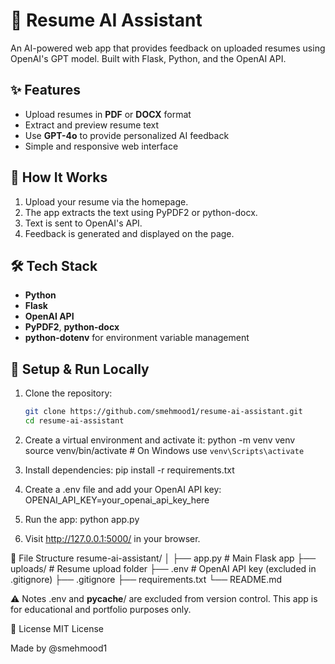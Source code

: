 # 🧠 Resume AI Assistant

An AI-powered web app that provides feedback on uploaded resumes using OpenAI's GPT model. Built with Flask, Python, and the OpenAI API.

## ✨ Features

- Upload resumes in **PDF** or **DOCX** format
- Extract and preview resume text
- Use **GPT-4o** to provide personalized AI feedback
- Simple and responsive web interface

## 🚀 How It Works

1. Upload your resume via the homepage.
2. The app extracts the text using PyPDF2 or python-docx.
3. Text is sent to OpenAI's API.
4. Feedback is generated and displayed on the page.

## 🛠 Tech Stack

- **Python**
- **Flask**
- **OpenAI API**
- **PyPDF2**, **python-docx**
- **python-dotenv** for environment variable management

## 🔐 Setup & Run Locally

1. Clone the repository:

   ```bash
   git clone https://github.com/smehmood1/resume-ai-assistant.git
   cd resume-ai-assistant

2. Create a virtual environment and activate it:
    python -m venv venv
    source venv/bin/activate  # On Windows use `venv\Scripts\activate`

3. Install dependencies:
    pip install -r requirements.txt

4. Create a .env file and add your OpenAI API key:
    OPENAI_API_KEY=your_openai_api_key_here

5. Run the app:
    python app.py

6. Visit http://127.0.0.1:5000/ in your browser.

📂 File Structure
resume-ai-assistant/
│
├── app.py              # Main Flask app
├── uploads/            # Resume upload folder
├── .env                # OpenAI API key (excluded in .gitignore)
├── .gitignore
├── requirements.txt
└── README.md

⚠️ Notes
.env and __pycache__/ are excluded from version control.
This app is for educational and portfolio purposes only.

📄 License
MIT License

Made by @smehmood1

